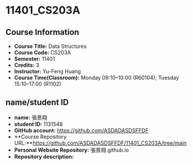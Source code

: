 # 11401_CS203A
## Course Information
- **Course Title:** Data Structures  
- **Course Code:** CS203A  
- **Semester:** 11401  
- **Credits:** 3  
- **Instructor:** Yu-Feng Huang  
- **Course Time(Classroom):** Monday 09:10–10:00 (R60104); Tuesday 15:10–17:00 (R1102)  
## name/student ID 
- **name:** 張景翔
- **student ID:** 1131548
- **GitHub account:** https://github.com/ASDADASDSFFDF
- **Course Repository URL:**https://github.com/ASDADASDSFFDF/11401_CS203A/tree/main
- **Personal Website Repository:** 張景翔.github.io
- **Repository description:**

